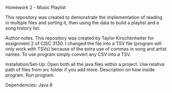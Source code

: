 Homework 2 - Music Playlist

This repository was created to demonstrate the implementation of reading in multiple files and sorting it, then using the data to build
a playlist and a song history list.

Author notes. This repository was created by Taylor Kirschenheiter for assignment 2 of CISC 3130.
I changed the file into a TSV file (program will only work with TSVs) because of the extra use of commas in song and artist names. 
To use program simply convert any CSV into a TSV.

Installation/Set-Up:
Open both all the java files within a project. Use relative path of files from src folder if you add more. Description on how inside program.
Run program.

Dependencies:
Java 8

